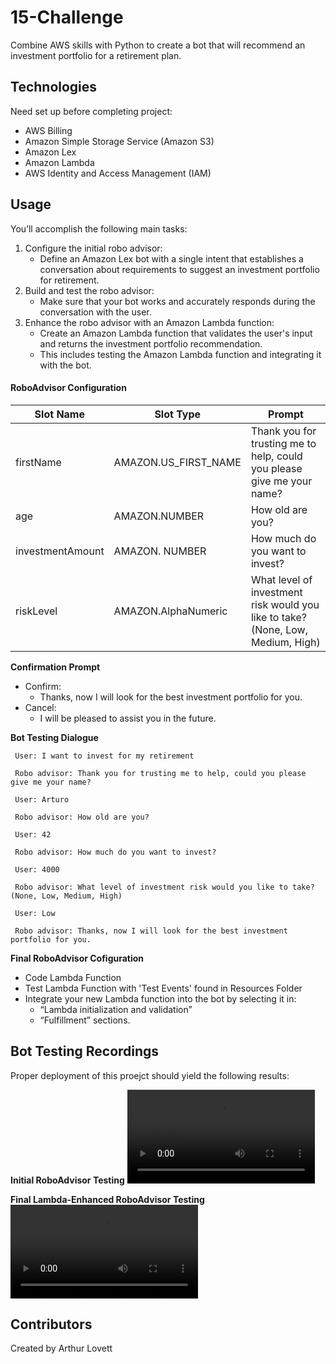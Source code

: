 # 15-Challenge
 Combine AWS skills with Python to create a bot that will recommend an investment portfolio for a retirement plan.


## Technologies
Need set up before completing project:
* AWS Billing
* Amazon Simple Storage Service (Amazon S3)
* Amazon Lex
* Amazon Lambda
* AWS Identity and Access Management (IAM)


## Usage
You’ll accomplish the following main tasks:
1. Configure the initial robo advisor:
    * Define an Amazon Lex bot with a single intent that establishes a conversation about requirements to suggest an investment portfolio for retirement.
2. Build and test the robo advisor:
    * Make sure that your bot works and accurately responds during the conversation with the user.
3. Enhance the robo advisor with an Amazon Lambda function:
    * Create an Amazon Lambda function that validates the user's input and returns the investment portfolio recommendation.
    * This includes testing the Amazon Lambda function and integrating it with the bot.


#### RoboAdvisor Configuration

| Slot Name | Slot Type | Prompt | 
| --------- | --------- | ------ | 
| firstName | AMAZON.US_FIRST_NAME | Thank you for trusting me to help, could you please give me your name? |
| age | AMAZON.NUMBER | How old are you? | 
| investmentAmount | AMAZON. NUMBER | How much do you want to invest? |
| riskLevel | AMAZON.AlphaNumeric | What level of investment risk would you like to take? (None, Low, Medium, High) | 

**Confirmation Prompt**
* Confirm: 
    * Thanks, now I will look for the best investment portfolio for you.
* Cancel:
    * I will be pleased to assist you in the future.

**Bot Testing Dialogue**
```text
 User: I want to invest for my retirement

 Robo advisor: Thank you for trusting me to help, could you please give me your name?

 User: Arturo

 Robo advisor: How old are you?

 User: 42

 Robo advisor: How much do you want to invest?
 
 User: 4000

 Robo advisor: What level of investment risk would you like to take? (None, Low, Medium, High)

 User: Low
 
 Robo advisor: Thanks, now I will look for the best investment portfolio for you.
 ``` 

**Final RoboAdvisor Cofiguration**
* Code Lambda Function
* Test Lambda Function with 'Test Events' found in Resources Folder
* Integrate your new Lambda function into the bot by selecting it in:
    * “Lambda initialization and validation”
    * “Fulfillment” sections.


## Bot Testing Recordings
Proper deployment of this proejct should yield the following results:

**Initial RoboAdvisor Testing**
![Initial RoboAdvisor Testing](https://github.com/ALovettII/15-challenge/blob/main/Recordings/initial_Bot.mov)

**Final Lambda-Enhanced RoboAdvisor Testing**
![Final Lambda-Enhanced RoboAdvisor Testing](https://github.com/ALovettII/15-challenge/blob/main/Recordings/enhanced_Bot.mov)


## Contributors
Created by Arthur Lovett
